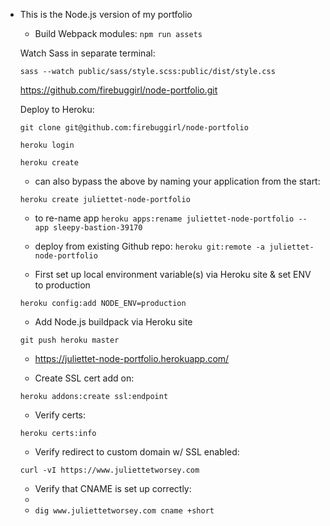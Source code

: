 * This is the Node.js version of my portfolio


  * Build Webpack modules:
   ` npm run assets `

  Watch Sass in separate terminal:

  ` sass --watch public/sass/style.scss:public/dist/style.css `



   https://github.com/firebuggirl/node-portfolio.git

   Deploy to Heroku:

   ` git clone git@github.com:firebuggirl/node-portfolio `

   ` heroku login `

   ` heroku create `


   *  can also bypass the above by naming your application from the start:

   ` heroku create juliettet-node-portfolio `



   * to re-name app
   ` heroku apps:rename juliettet-node-portfolio --app sleepy-bastion-39170 `

   * deploy from existing Github repo:
   ` heroku git:remote -a juliettet-node-portfolio `

   * First set up local environment variable(s) via Heroku site & set ENV to  production

   ` heroku config:add NODE_ENV=production `
   * Add Node.js buildpack via Heroku site

   ` git push heroku master `

   * https://juliettet-node-portfolio.herokuapp.com/


   * Create SSL cert add on:

   ` heroku addons:create ssl:endpoint `
   * Verify certs:

   ` heroku certs:info `
   * Verify redirect to custom domain w/ SSL enabled:

   ` curl -vI https://www.juliettetworsey.com `

   * Verify that CNAME is set up correctly:
   *
   * ` dig www.juliettetworsey.com cname +short `
